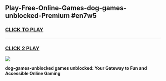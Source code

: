 
## Play-Free-Online-Games-dog-games-unblocked-Premium #en7w5
<h3>
<a href="https://premium.freeplayer.one?title=dog-games-unblocked&ref=8M">CLICK TO PLAY</a></h3>
<hr>

<h3>
<a href="https://premium.freeplayer.one?title=dog-games-unblocked&ref=8M">CLICK 2 PLAY</a>
  
</h3>

<a href="https://premium.freeplayer.one?title=dog-games-unblocked&ref=8M"><img src="https://clearcache.store/games.png"></a>


**dog-games-unblocked games unblocked: Your Gateway to Fun and Accessible Online Gaming**
